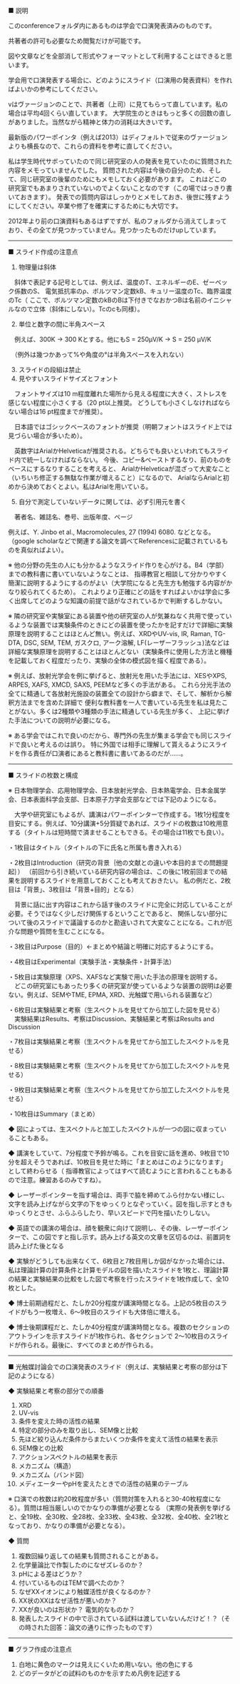 ■ 説明

このconferenceフォルダ内にあるものは学会で口演発表済みのものです。

共著者の許可も必要なため閲覧だけが可能です。

図や文章などを全部消して形式やフォーマットとして利用することはできると思います。

学会用で口演発表する場合に、どのようにスライド（口演用の発表資料）を作ればよいかの参考にしてください。

vはヴァージョンのことで、共著者（上司）に見てもらって直しています。私の場合は平均4回くらい直しています。
大学院生のときはもっと多くの回数の直しがありました。当然ながら精神と体力の消耗は大きいです。

最新版のパワーポインタ（例えば2013）はディフォルトで従来のヴァージョンよりも横長なので、これらの資料を参考に直してください。

私は学生時代サボっていたので同じ研究室の人の発表を見ていたのに質問された内容をメモっていませんでした。
質問された内容は今後の自分のため、そして、同じ研究室の後輩のためにもメモしておく必要があります。
これはどこの研究室でもあまりされていないのでよくないことなのです（この場ではっきり書いておきます）。
発表での質問内容はしっかりとメモしておき、後世に残すようにしてください。卒業や修了を確実にするためにも大切です。

2012年より前の口演資料もあるはずですが、私のフォルダから消えてしまっており、その全てが見つかっていません。見つかったものだけupしています。

******************************************************************************
■ スライド作成の注意点

1. 物理量は斜体

　斜体で表記する記号としては、例えば、温度のT、エネルギーのE、ゼーベック係数のS、
電気抵抗率のρ、ボルツマン定数kB、キュリー温度のTc、臨界温度のTc（
ここで、ボルツマン定数のkBのBは下付きでなおかつBは名前のイニシャルなので立体（斜体にしない）。Tcのcも同様）。

2. 単位と数字の間に半角スペース

　例えば、300K → 300 Kとする。他にもS = 250μV/K → S = 250 μV/K

　（例外は幾つかあって%や角度の°は半角スペースを入れない）

3. スライドの段組は禁止
4. 見やすいスライドサイズとフォント

　フォントサイズは10 m程度離れた場所から見える程度に大きく、ストレスを感じない程度に小さくする（20 pt以上推奨。
どうしても小さくしなければならない場合は16 pt程度までが推奨）。

　日本語ではゴシックベースのフォントが推奨（明朝フォントはスライド上では見づらい場合が多いため）。

　英数字はArialかHelveticaが推奨される。どちらでも良いといわれてもスライド内で統一しなければならない。
今後、コピー&ペーストするなり、前のものをベースにするなりすることを考えると、
ArialかHelveticaが混ざって大変なこと（いちいち修正する無駄な作業が増えること）になるので、
ArialならArialと初めから決めておくとよい。私はArialを用いている。

5. 自分で測定していないデータに関しては、必ず引用元を書く

　著者名、雑誌名、巻号、出版年度、ページ

例えば、Y. Jinbo et al., Macromolecules, 27 (1994) 6080. などとなる。
（google scholarなどで関連する論文を調べてReferencesに記載されているものを真似ればよい）。

※ 他の分野の先生の人にも分かるようなスライド作りを心がける。B4（学部）までの教科書に書いていないようなことは、
指導教官と相談して分かりやすく簡潔に説明するようにするのがよい（大学院になると先生方も勉強する内容がかなり絞られてくるため）。
これよりより正確にどの話をすればよいかは学会に多く出席してどのような知識の前提で話がなされているかで判断するしかない。

※ 隣の研究室や実験室にある装置や他の研究室の人が気兼ねなく共用で使っているような装置では実験条件のときにどの装置を使ったかを記すだけで詳細に実験原理を説明することはほとんど無い。例えば、XRDやUV-vis, IR, Raman, TG-DTA, DSC, SEM, TEM, ガスクロ, アーク溶解, LF(レーザーフラッシュ)法などは詳細な実験原理を説明することはほとんどない（実験条件に使用した方法と機種を記載しておく程度だったり、実験の全体の模式図を描く程度である）。

※ 例えば、放射光学会を例に挙げると、放射光を用いた手法には、XESやXPS, ARPES, XAFS, XMCD, SAXS, PEEMなど多くの手法がある。
これら分光手法の全てに精通して各放射光施設の装置全ての設計から癖まで、そして、解析から解釈方法までを含めた詳細で
便利な教科書を一人で書いている先生を私は見たことがない。多くは2種類や3種類の手法に精通している先生が多く、
上記に挙げた手法についての説明が必要になる。

※ ある学会ではこれで良いのだから、専門外の先生が集まる学会でも同じスライドで良いと考えるのは誤り。
特に外国では相手に理解して貰えるようにスライドを作る責任が口演者にあると教科書に書いてあるのだが......。
******************************************************************************
■ スライドの枚数と構成

※ 日本物理学会、応用物理学会、日本放射光学会、日本熱電学会、日本金属学会、日本表面科学会支部、日本原子力学会支部などでは下記のようになる。

　大学や研究室にもよるが、講演はパワーポインターで作成する。1枚1分程度を目安にする。例えば、10分講演+5分質疑であれば、スライドの枚数は10枚用意する（タイトルは短時間で済ませることもできる。その場合は11枚でも良い）。

・1枚目はタイトル（タイトルの下に氏名と所属も書き入れる）

・2枚目はIntroduction（研究の背景｛他の文献との違いや本目的までの問題提起｝）
 （前回から引き続いている研究内容の場合は、この後に1枚前回までの結果を説明するスライドを用意しておくことも考えておきたい。
 私の例だと、2枚目は「背景」、3枚目は「背景+目的」となる）

　背景に話に出す内容はこれから話す後のスライドに完全に対応していることが必要。そうではなく少しだけ関係するということであると、
関係しない部分について後のスライドで議論するのかと勘違いされて大変なことになる。これが厄介な問題や質問を生むことになる。

・3枚目はPurpose（目的）←まとめや結論と明確に対応するようにする。

・4枚目はExperimental（実験手法・実験条件・計算手法）

・5枚目は実験原理（XPS、XAFSなど実験で用いた手法の原理を説明する。
　どこの研究室にもあったり多くの研究室が使っているような装置の説明は必要ない。例えば、SEMやTME, EPMA, XRD、光触媒で用いられる装置など）

・6枚目は実験結果と考察（生スペクトルを見せてから加工した図を見せる）
 　実験結果はResults、考察はDiscussion、実験結果と考察はResults and Discussion

・7枚目は実験結果と考察（生スペクトルを見せてから加工したスペクトルを見せる）

・8枚目は実験結果と考察（生スペクトルを見せてから加工したスペクトルを見せる）

・9枚目は実験結果と考察（生スペクトルを見せてから加工したスペクトルを見せる）

・10枚目はSummary（まとめ）

◆ 図によっては、生スペクトルと加工したスペクトルが一つの図に収まっていることもある。

◆ 講演をしていて、7分程度で予鈴が鳴る。これを目安に話を進め、9枚目で10分を超えそうであれば、10枚目を見せた時に「まとめはこのようになります」として終わらせる（
指導教官によってはすべて読むようにと言われることもあるので注意。練習あるのみですね）。

◆ レーザーポインターを指す場合は、両手で脇を締めてふら付かない様にし、文字を読み上げながら文字の下をゆっくりとなぞっていく。図を指し示すときもゆっくりとさせ、ふらふらしたり、早いスピードで円を描いたりしない。

◆ 英語での講演の場合は、顔を観衆に向けて説明し、その後、レーザーポインターで、この図ですと指し示す。読み上げる英文の文章を区切るのは、前置詞を読み上げた後となる

◆ 実験がどうしても出来なくて、6枚目と7枚目用しか図がなかった場合には、私は理論計算の計算条件と計算モデルの図を描いたスライドを1枚と、理論計算の結果と実験結果の比較をした図で考察を行ったスライドを1枚作成して、全10枚とした。

◆ 博士前期過程だと、たしか20分程度が講演時間となる。上記の5枚目のスライドがもう一枚増え、6～9枚目のスライドも大体倍に増える。

◆ 博士後期課程だと、たしか40分程度が講演時間となる。複数のセクションのアウトラインを示すスライドが1枚作られ、各セクションで 2～10枚目のスライドが作られる。最後に、すべてのまとめが作られる。

******************************************************************************
■ 光触媒討論会での口演発表のスライド（例えば、実験結果と考察の部分は下記のようになる）

◆ 実験結果と考察の部分での順番
1. XRD
2. UV-vis
3. 条件を変えた時の活性の結果
4. 特定の部分のみを取り出し、SEM像と比較
5. 先ほど絞り込んだ条件からまたいくつか条件を変えて活性の結果を表示
6. SEM像との比較
7. アクションスペクトルの結果を表示
8. メカニズム（構造）
9. メカニズム（バンド図）
10. メディエーターやpHを変えたときでの活性の結果のテーブル

※ 口演での枚数は約20枚程度が多い（質問対策を入れると30-40枚程度になる）。質問は相当厳しいのでかなりの準備が必要となる
（実際の発表例を挙げると、全19枚、全30枚、全28枚、全33枚、全43枚、全32枚、全40枚、全21枚となっており、かなりの準備が必要となる）。

◆ 質問
1. 複数回繰り返しての結果も質問されることがある。
2. 化学量論比で作製したのになぜズレるのか？
3. pHによる差はどうか？
4. 付いているものはTEMで調べたのか？
5. なぜXXイオンにより触媒活性が良くなるのか？
6. XX状のXXはなぜ活性が悪いのか？
7. XXが良いのは形状か？ 電気的なものか？
8. 発表したスライドの中で示されている試料は渡していないんだけど！？（その時された回答：論文の通りに作ったものです）
******************************************************************************
■ グラフ作成の注意点
1. 白地に黄色のマークは見えにくいため用いない。他の色にする
2. どのデータがどの試料のものかを示すため凡例を記述する
